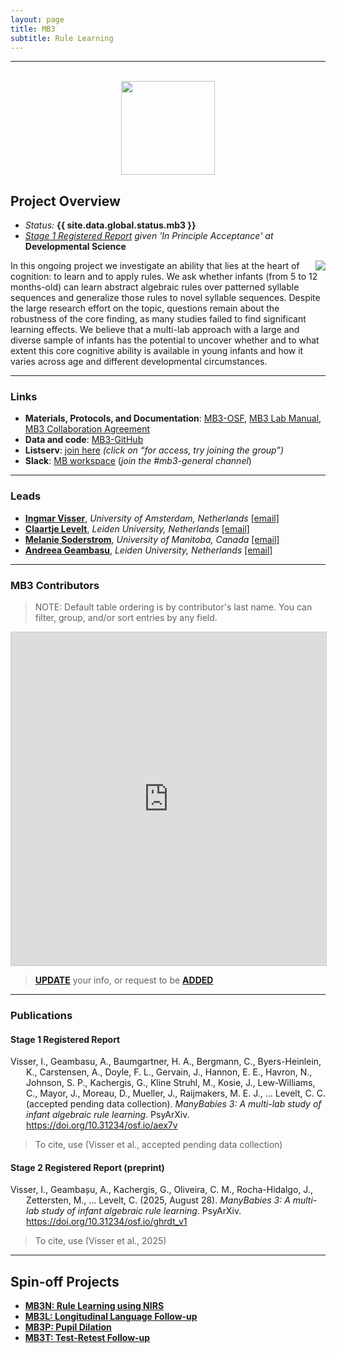 ```yaml
---
layout: page
title: MB3
subtitle: Rule Learning
---
```


***

<div class="container">
  <div class="row justify-content-around">
    <div class="col-lg-4" align="center">
      <br>
      <img src="/assets/img/MB3_logo.png" width="150">
    </div>
    <div class="col-lg-8" align="left">
      <h2>Project Overview</h2>
      <ul>
        <li><i>Status:</i> <b>{{ site.data.global.status.mb3 }}</b></li>
        <li><i><a href="https://doi.org/10.31234/osf.io/aex7v" target="_blank">Stage 1 Registered Report</a> given 'In Principle Acceptance' at</i> <b>Developmental Science</b></li>
      </ul>
    </div>
  </div>
</div>


<img style="float: right;" src="/assets/img/BLL1_300px.jpg">
In this ongoing project we investigate an ability that lies at the heart of cognition: to learn and to apply rules. We ask whether infants (from 5 to 12 months-old) can learn abstract algebraic rules over patterned syllable sequences and generalize those rules to novel syllable sequences. Despite the large research effort on the topic, questions remain about the robustness of the core finding, as many studies failed to find significant learning effects. We believe that a multi-lab approach with a large and diverse sample of infants has the potential to uncover whether and to what extent this core cognitive ability is available in young infants and how it varies across age and different developmental circumstances.


***
### Links
* **Materials, Protocols, and Documentation**: <a href="https://osf.io/kqu9v/" target="_blank">MB3-OSF</a>, <a href="https://docs.google.com/document/d/1b-ZaJpbVzvN_fUApXlZkZiT9jxGUYRhHbAC1qOucufo/edit?usp=sharing" target="_blank">MB3 Lab Manual</a>, <a href="https://docs.google.com/document/d/e/2PACX-1vQyE0mPU3fKkRTd8OoP6P3iNNsaCvNdUvE2yXqGr4wC_hkRqJmZuu4s-Adgfh781NfmD4pI_8DgpgzA/pub" target="_blank">MB3 Collaboration Agreement</a>
* **Data and code**: <a href="https://github.com/manybabies/mb3-rules" target="_blank">MB3-GitHub</a>
* **Listserv**: <a href="https://groups.google.com/a/manybabies.org/g/mb3-list" target="_blank">join here</a> *(click on “for access, try joining the group”)*
* **Slack**: <a href="https://join.slack.com/t/manybabies/shared_invite/zt-1frvx4ulh-b7ge7X6DY8Yl4HgBW1xBXQ" target="_blank">MB workspace</a> (*join the #mb3-general channel*)


***
### Leads
* [**Ingmar Visser**](https://www.uva.nl/profiel/v/i/i.visser/i.visser.html?cb), *University of Amsterdam, Netherlands* [[email]](mailto:i.visser@uva.nl) 
* [**Claartje Levelt**](https://www.universiteitleiden.nl/en/staffmembers/claartje-levelt#tab-1), *Leiden University, Netherlands* [[email]](mailto:c.c.levelt@hum.leidenuniv.nl) 
* [**Melanie Soderstrom**](https://home.cc.umanitoba.ca/~soderstr/), *University of Manitoba, Canada* [[email]](mailto:M_Soderstrom@umanitoba.ca)
* [**Andreea Geambasu**](https://www.universiteitleiden.nl/en/staffmembers/andreea-geambasu#tab-1), *Leiden University, Netherlands* [[email]](mailto:a.geambasu@hum.leidenuniv.nl)


***
### MB3 Contributors

> NOTE: Default table ordering is by contributor's last name. You can filter, group, and/or sort entries by any field.

<iframe class="airtable-embed" src="https://airtable.com/embed/appRoqMKzcK3NsXt4/shr6IWs4XnRyp0DAu?viewControls=on" frameborder="0" onmousewheel="" width="100%" height="533" style="background: transparent; border: 1px solid #ccc;"></iframe>

> <a href="https://airtable.com/appRoqMKzcK3NsXt4/shrBx1vEakEkyeYbg" target="_blank"><b>UPDATE</b></a> your info, or request to be <a href="https://airtable.com/appRoqMKzcK3NsXt4/shrglw1TM1HxDfbYG" target="_blank"><b>ADDED</b></a>

***
### Publications

<h4>Stage 1 Registered Report</h4>
<p style="padding-left: 25px; text-indent: -25px">Visser, I., Geambasu, A., Baumgartner, H. A., Bergmann, C., Byers-Heinlein, K., Carstensen, A., Doyle, F. L., Gervain, J., Hannon, E. E., Havron, N., Johnson, S. P., Kachergis, G., Kline Struhl, M., Kosie, J., Lew-Williams, C., Mayor, J., Moreau, D., Mueller, J., Raijmakers, M. E. J., … Levelt, C. C. (accepted pending data collection). <i>ManyBabies 3: A multi-lab study of infant algebraic rule learning</i>. PsyArXiv. <a href="https://doi.org/10.31234/osf.io/aex7v" target="_blank">https://doi.org/10.31234/osf.io/aex7v</a></p>

> To cite, use (Visser et al., accepted pending data collection)


<h4>Stage 2 Registered Report (preprint)</h4>
<p style="padding-left: 25px; text-indent: -25px">Visser, I., Geambașu, A., Kachergis, G., Oliveira, C. M., Rocha-Hidalgo, J., Zettersten, M., … Levelt, C. (2025, August 28). <i>ManyBabies 3: A multi-lab study of infant algebraic rule learning</i>. PsyArXiv. <a href="https://doi.org/10.31234/osf.io/ghrdt_v1" target="_blank">https://doi.org/10.31234/osf.io/ghrdt_v1</a></p>

> To cite, use (Visser et al., 2025)



***
## Spin-off Projects
* [**MB3N: Rule Learning using NIRS**]({{site.baseurl}}/MB3N/)
* [**MB3L: Longitudinal Language Follow-up**]({{site.baseurl}}/MB3L/)
* [**MB3P: Pupil Dilation**]({{site.baseurl}}/MB3P/)
* [**MB3T: Test-Retest Follow-up**]({{site.baseurl}}/MB3T/)
